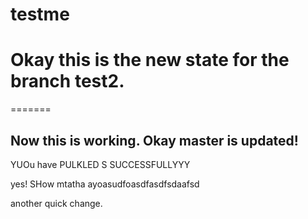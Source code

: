 # testme

# Okay this is the new state for the branch test2.
=======
## Now this is working. Okay master is updated!

YUOu have PULKLED S SUCCESSFULLYYY

yes! SHow mtatha ayoasudfoasdfasdfsdaafsd

another quick change.